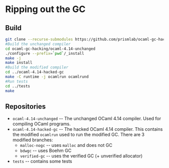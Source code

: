 # Ripping out the GC

## Build

```bash
git clone --recurse-submodules https://github.com/prismlab/ocaml-gc-hacking
#Build the unchanged compiler
cd ocaml-gc-hacking/ocaml-4.14-unchanged
./configure --prefix=`pwd`/_install
make -j
make install
#Build the modified compiler
cd ../ocaml-4.14-hacked-gc
make -C runtime -j ocamlrun ocamlrund
#Run tests
cd ../tests
make
```

## Repositories

* `ocaml-4.14-unchanged` -- The unchanged OCaml 4.14 compiler. Used for
    compiling OCaml programs.
* `ocaml-4.14-hacked-gc` -- The hacked OCaml 4.14 compiler. This contains the
    modified `ocamlrun` used to run the modified GC. There are 3 modified
    branches:
    + `malloc-nogc` -- uses `malloc` and does not GC
    + `bdwgc` -- uses Boehm GC
    + `verified-gc` -- uses the verified GC (+ unverified allocator)
* `tests` -- contains some tests
